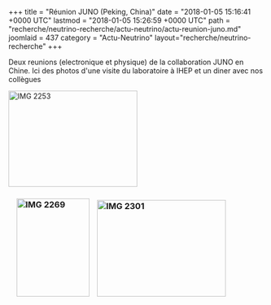 +++
title = "Réunion JUNO (Peking, China)"
date = "2018-01-05 15:16:41 +0000 UTC"
lastmod = "2018-01-05 15:26:59 +0000 UTC"
path = "recherche/neutrino-recherche/actu-neutrino/actu-reunion-juno.md"
joomlaid = 437
category = "Actu-Neutrino"
layout="recherche/neutrino-recherche"
+++
<p>Deux reunions (electronique et physique) de la collaboration JUNO en Chine. Ici des photos d'une visite du laboratoire à IHEP et un diner avec nos collègues  </p>
<p><img src="images/Recherche/neutrino/JUNO/gallery/July2017/IMG_2253.JPG" alt="IMG 2253" width="253" height="189" title="Large PMT (20") of the JUNO experiment "/></p>
<h3>    <img src="images/Recherche/neutrino/JUNO/gallery/July2017/IMG_2269.jpg" alt="IMG 2269" width="143" height="193" title="Dark room for the test of the Large PMT"/>    <img src="images/Recherche/neutrino/JUNO/gallery/July2017/IMG_2301.jpg" alt="IMG 2301" width="253" height="190" title="Enjoying a good dinner with some colleagues "/></h3>
<p> </p>